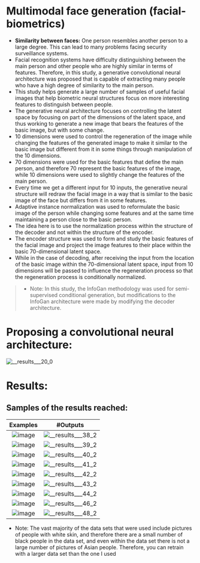 # Multimodal face generation (facial-biometrics)
- **Similarity between faces:** One person resembles another person to a large degree. This can lead to many problems facing security surveillance systems.
- Facial recognition systems have difficulty distinguishing between the main person and other people who are highly similar in terms of features. Therefore, in this study, a generative convolutional neural architecture was proposed that is capable of extracting many people who have a high degree of similarity to the main person.
- This study helps generate a large number of samples of useful facial images that help biometric neural structures focus on more interesting features to distinguish between people.
- The generative neural architecture focuses on controlling the latent space by focusing on part of the dimensions of the latent space, and thus working to generate a new image that bears the features of the basic image, but with some change.
- 10 dimensions were used to control the regeneration of the image while changing the features of the generated image to make it similar to the basic image but different from it in some things through manipulation of the 10 dimensions.
- 70 dimensions were used for the basic features that define the main person, and therefore 70 represent the basic features of the image, while 10 dimensions were used to slightly change the features of the main person.
- Every time we get a different input for 10 inputs, the generative neural structure will redraw the facial image in a way that is similar to the basic image of the face but differs from it in some features.
- Adaptive instance normalization was used to reformulate the basic image of the person while changing some features and at the same time maintaining a person close to the basic person.
- The idea here is to use the normalization process within the structure of the decoder and not within the structure of the encoder.
- The encoder structure was used to form and study the basic features of the facial image and project the image features to their place within the basic 70-dimensional latent space.
- While in the case of decoding, after receiving the input from the location of the basic image within the 70-dimensional latent space, input from 10 dimensions will be passed to influence the regeneration process so that the regeneration process is conditionally normalized.
> - Note: In this study, the InfoGan methodology was used for semi-supervised conditional generation, but modifications to the InfoGan architecture were made by modifying the decoder architecture.

# Proposing a convolutional neural architecture:
![__results___20_0](https://github.com/kaledhoshme123/Multimodal-face-generation-facial-biometrics-/assets/108609519/c627c8d7-3c2a-49ec-8028-48406f8efd5c)

# Results:
## Samples of the results reached:

| Examples | #Outputs    |
| :---:   | :---: |
| ![image](https://github.com/kaledhoshme123/Multimodal-face-generation-facial-biometrics-/assets/108609519/305a1ce0-fc91-4f3a-98f1-14687becd7ba)| ![__results___38_2](https://github.com/kaledhoshme123/Multimodal-face-generation-facial-biometrics-/assets/108609519/e20aa64f-9eff-4423-8550-babc5a494775)|
| ![image](https://github.com/kaledhoshme123/Multimodal-face-generation-facial-biometrics-/assets/108609519/1df353ad-d7a7-4d9e-9cee-3809520779ae) | ![__results___39_2](https://github.com/kaledhoshme123/Multimodal-face-generation-facial-biometrics-/assets/108609519/30a2768f-4f3e-4f0d-858d-8601d8216586)|
| ![image](https://github.com/kaledhoshme123/Multimodal-face-generation-facial-biometrics-/assets/108609519/ff70ec6a-b68a-4079-9d3e-51cb395fad5a) | ![__results___40_2](https://github.com/kaledhoshme123/Multimodal-face-generation-facial-biometrics-/assets/108609519/7858e4a6-a37f-4879-bd44-953a15e57626)|
| ![image](https://github.com/kaledhoshme123/Multimodal-face-generation-facial-biometrics-/assets/108609519/0b6342e4-25e9-4ff2-a8a2-b0d7e90eb258) | ![__results___41_2](https://github.com/kaledhoshme123/Multimodal-face-generation-facial-biometrics-/assets/108609519/2056a597-c9c8-4982-8c42-953c069d3f29) |
| ![image](https://github.com/kaledhoshme123/Multimodal-face-generation-facial-biometrics-/assets/108609519/561d4d91-0c5e-4c35-b452-551b2d4dc6a4) | ![__results___42_2](https://github.com/kaledhoshme123/Multimodal-face-generation-facial-biometrics-/assets/108609519/4352ed25-edc5-42ba-9a18-c9a395d1c908)|
| ![image](https://github.com/kaledhoshme123/Multimodal-face-generation-facial-biometrics-/assets/108609519/b8d2b03a-17c3-4788-9a16-1094223a3d28) | ![__results___43_2](https://github.com/kaledhoshme123/Multimodal-face-generation-facial-biometrics-/assets/108609519/a4f90295-0832-4cb0-996d-ef3b557320c1)|
| ![image](https://github.com/kaledhoshme123/Multimodal-face-generation-facial-biometrics-/assets/108609519/85e09bd7-cf54-4657-969b-568ee0252bd3)| ![__results___44_2](https://github.com/kaledhoshme123/Multimodal-face-generation-facial-biometrics-/assets/108609519/3a09d0a9-6f77-4ad4-8270-9b99e582a148)|
| ![image](https://github.com/kaledhoshme123/Multimodal-face-generation-facial-biometrics-/assets/108609519/6dd40360-3607-48bf-9e6e-16bae57e6ea7)| ![__results___46_2](https://github.com/kaledhoshme123/Multimodal-face-generation-facial-biometrics-/assets/108609519/c1eab432-fd3a-48e2-a2f3-964a20eb043f)|
| ![image](https://github.com/kaledhoshme123/Multimodal-face-generation-facial-biometrics-/assets/108609519/2891ae4a-7113-44fd-819e-bc04a4997005)| ![__results___48_2](https://github.com/kaledhoshme123/Multimodal-face-generation-facial-biometrics-/assets/108609519/fec74d71-bb44-41af-8b5e-4efd6afb491b)|

- Note: The vast majority of the data sets that were used include pictures of people with white skin, and therefore there are a small number of black people in the data set, and even within the data set there is not a large number of pictures of Asian people. Therefore, you can retrain with a larger data set than the one I used
